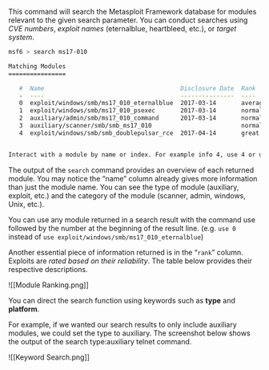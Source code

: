 
This command will search the Metasploit Framework database for modules relevant to the given search parameter. You can conduct searches using *CVE numbers*, *exploit names* (eternalblue, heartbleed, etc.), or *target system*.

```bash
msf6 > search ms17-010

Matching Modules
================

   #  Name                                      Disclosure Date  Rank     Check  Description
   -  ----                                      ---------------  ----     -----  -----------
   0  exploit/windows/smb/ms17_010_eternalblue  2017-03-14       average  Yes    MS17-010 EternalBlue SMB Remote Windows Kernel Pool Corruption
   1  exploit/windows/smb/ms17_010_psexec       2017-03-14       normal   Yes    MS17-010 EternalRomance/EternalSynergy/EternalChampion SMB Remote Windows Code Execution
   2  auxiliary/admin/smb/ms17_010_command      2017-03-14       normal   No     MS17-010 EternalRomance/EternalSynergy/EternalChampion SMB Remote Windows Command Execution
   3  auxiliary/scanner/smb/smb_ms17_010                         normal   No     MS17-010 SMB RCE Detection
   4  exploit/windows/smb/smb_doublepulsar_rce  2017-04-14       great    Yes    SMB DOUBLEPULSAR Remote Code Execution


Interact with a module by name or index. For example info 4, use 4 or use exploit/windows/smb/smb_doublepulsar_rce
```

The output of the `search` command provides an overview of each returned module. You may notice the “name” column already gives more information than just the module name. You can see the type of module (auxiliary, exploit, etc.) and the category of the module (scanner, admin, windows, Unix, etc.). 

You can use any module returned in a search result with the command use followed by the number at the beginning of the result line. (e.g. `use 0` instead of `use exploit/windows/smb/ms17_010_eternalblue`)

Another essential piece of information returned is in the “`rank`” column. Exploits are *rated based on their reliability*. The table below provides their respective descriptions.

![[Module Ranking.png]]

You can direct the search function using keywords such as **type** and **platform**.

For example, if we wanted our search results to only include auxiliary modules, we could set the type to auxiliary. The screenshot below shows the output of the search type:auxiliary telnet command.

![[Keyword Search.png]]

